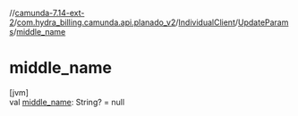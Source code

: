 //[camunda-7.14-ext-2](../../../../index.md)/[com.hydra_billing.camunda.api.planado_v2](../../index.md)/[IndividualClient](../index.md)/[UpdateParams](index.md)/[middle_name](middle_name.md)

# middle_name

[jvm]\
val [middle_name](middle_name.md): String? = null
